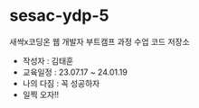 # sesac-ydp-5
새싹x코딩온 웹 개발자 부트캠프 과정 수업 코드 저장소


- 작성자 : 김태훈
- 교육일정 : 23.07.17 ~ 24.01.19
- 나의 다짐 : 꼭 성공하자
- 일찍 오자!!